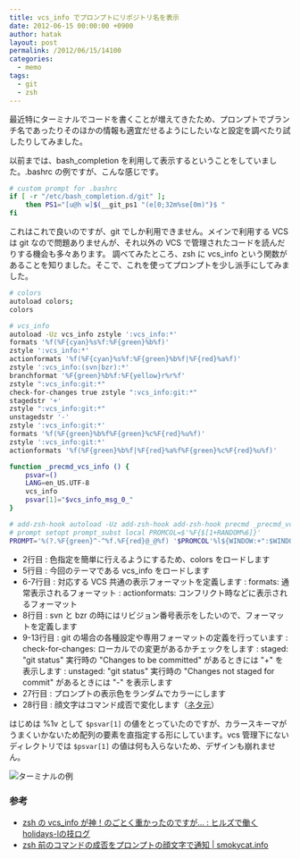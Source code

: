 ```yaml
---
title: vcs_info でプロンプトにリポジトリ名を表示
date: 2012-06-15 00:00:00 +0900
author: hatak
layout: post
permalink: /2012/06/15/14100
categories:
  - memo
tags:
  - git
  - zsh
---
```


最近特にターミナルでコードを書くことが増えてきたため、プロンプトでブランチ名であったりそのほかの情報も適宜だせるようにしたいなと設定を調べたり試したりしてみました。

以前までは、bash_completion を利用して表示するということをしていました。.bashrc の例ですが、こんな感じです。

```bash
# custom prompt for .bashrc
if [ -r "/etc/bash_completion.d/git" ];
    then PS1="[u@h w]$(__git_ps1 "(e[0;32m%se[0m)")$ "
fi
```

これはこれで良いのですが、git でしか利用できません。メインで利用する VCS は git なので問題ありませんが、それ以外の VCS で管理されたコードを読んだりする機会も多々あります。 調べてみたところ、zsh に vcs_info という関数があることを知りました。そこで、これを使ってプロンプトを少し派手にしてみました。

<!--more-->

```bash
# colors
autoload colors;
colors

# vcs_info
autoload -Uz vcs_info zstyle ':vcs_info:*'
formats '%f(%F{cyan}%s%f:%F{green}%b%f)'
zstyle ':vcs_info:*'
actionformats '%f(%F{cyan}%s%f:%F{green}%b%f|%F{red}%a%f)'
zstyle ':vcs_info:(svn|bzr):*'
branchformat '%F{green}%b%f:%F{yellow}r%r%f'
zstyle ":vcs_info:git:*"
check-for-changes true zstyle ":vcs_info:git:*"
stagedstr '+'
zstyle ":vcs_info:git:*"
unstagedstr '-'
zstyle ':vcs_info:git:*'
formats '%f(%F{green}%b%f%F{green}%c%F{red}%u%f)'
zstyle ':vcs_info:git:*'
actionformats '%f(%F{green}%b%f|%F{red}%a%f%F{green}%c%F{red}%u%f)'

function _precmd_vcs_info () {
    psvar=()
    LANG=en_US.UTF-8
    vcs_info
    psvar[1]="$vcs_info_msg_0_"
}

# add-zsh-hook autoload -Uz add-zsh-hook add-zsh-hook precmd _precmd_vcs_info
# prompt setopt prompt_subst local PROMCOL=$'%F{$[1+RANDOM%6]}'
PROMPT='%(?.%F{green}^-^%f.%F{red}@_@%f) '$PROMCOL'%l${WINDOW:+":$WINDOW"}:%h%F{green}$psvar[1]%f%(!.#.$)'
```

* 2行目 : 色指定を簡単に行えるようにするため、colors をロードします
* 5行目 : 今回のテーマである vcs_info をロードします
* 6-7行目 : 対応する VCS 共通の表示フォーマットを定義します : formats: 通常表示されるフォーマット : actionformats: コンフリクト時などに表示されるフォーマット
* 8行目 : svn と bzr の時にはリビジョン番号表示をしたいので、フォーマットを定義します
* 9-13行目 : git の場合の各種設定や専用フォーマットの定義を行っています : check-for-changes: ローカルでの変更があるかチェックをします : staged: "git status" 実行時の "Changes to be committed" があるときには "+" を表示します : unstaged: "git status" 実行時の "Changes not staged for commit" があるときには "-" を表示します
* 27行目 : プロンプトの表示色をランダムでカラーにします
* 28行目 : 顔文字はコマンド成否で変化します（[ネタ元][2]）

はじめは %1v として `$psvar[1]` の値をとっていたのですが、カラースキーマがうまくいかないため配列の要素を直指定する形にしています。vcs 管理下にないディレクトリでは `$psvar[1]` の値は何も入らないため、デザインも崩れません。

<img src="https://dl.dropboxusercontent.com/u/14531906/hatak.github.io/2012/06/2012-06-15-2.27.57.png" alt="ターミナルの例" />

### 参考

*   [zsh の vcs_info が神！のごとく重かったのですが… : ヒルズで働くholidays-lの技ログ][1]
*   [zsh 前のコマンドの成否をプロンプトの顔文字で通知 | smokycat.info][2]

 [1]: http://d.hatena.ne.jp/holidays-l/20100323/p1
 [2]: http://smokycat.info/zsh/231
